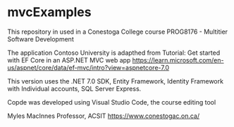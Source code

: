 # mvcExamples

This repository in used in a Conestoga College course PROG8176 - Multitier Software Development

The application Contoso University is adapthed from 
Tutorial: Get started with EF Core in an ASP.NET MVC web app
https://learn.microsoft.com/en-us/aspnet/core/data/ef-mvc/intro?view=aspnetcore-7.0

This version uses the 
  .NET 7.0 SDK,
  Entity Framework,
  Identity Framework with Individual accounts,
  SQL Server Express.

Copde was developed using Visual Studio Code, the course editing tool

Myles MacInnes
Professor, ACSIT
https://www.conestogac.on.ca/
